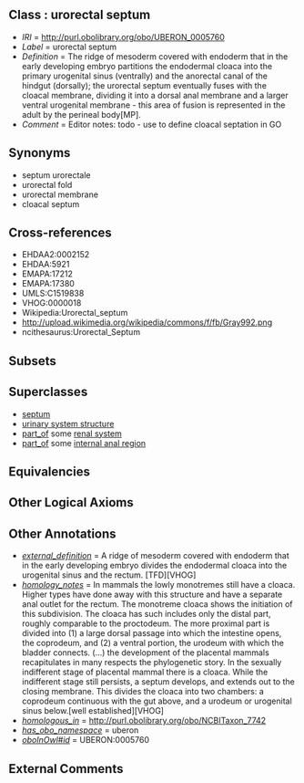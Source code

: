
## Class : urorectal septum

 * *IRI* = http://purl.obolibrary.org/obo/UBERON_0005760
 * *Label* = urorectal septum
 * *Definition* = The ridge of mesoderm covered with endoderm that in the early developing embryo partitions the endodermal cloaca into the primary urogenital sinus (ventrally) and the anorectal canal of the hindgut (dorsally); the urorectal septum eventually fuses with the cloacal membrane, dividing it into a dorsal anal membrane and a larger ventral urogenital membrane - this area of fusion is represented in the adult by the perineal body[MP].
 * *Comment* = Editor notes: todo - use to define cloacal septation in GO

## Synonyms

 * septum urorectale
 * urorectal fold
 * urorectal membrane
 * cloacal septum

## Cross-references

 * EHDAA2:0002152
 * EHDAA:5921
 * EMAPA:17212
 * EMAPA:17380
 * UMLS:C1519838
 * VHOG:0000018
 * Wikipedia:Urorectal_septum
 * http://upload.wikimedia.org/wikipedia/commons/f/fb/Gray992.png
 * ncithesaurus:Urorectal_Septum

## Subsets


## Superclasses

 * [septum](../../UBERON/37/UBERON_0003037.md)
 * [urinary system structure](../../UBERON/54/UBERON_0006554.md)
 * [part_of](../../BFO/50/BFO_0000050.md) some [renal system](../../UBERON/08/UBERON_0001008.md)
 * [part_of](../../BFO/50/BFO_0000050.md) some [internal anal region](../../UBERON/61/UBERON_0012361.md)

## Equivalencies


## Other Logical Axioms


## Other Annotations

 * *[external_definition](../../UBPROP/01/UBPROP_0000001.md)* = A ridge of mesoderm covered with endoderm that in the early developing embryo divides the endodermal cloaca into the urogenital sinus and the rectum. [TFD][VHOG]
 * *[homology_notes](../../UBPROP/03/UBPROP_0000003.md)* = In mammals the lowly monotremes still have a cloaca. Higher types have done away with this structure and have a separate anal outlet for the rectum. The monotreme cloaca shows the initiation of this subdivision. The cloaca has such includes only the distal part, roughly comparable to the proctodeum. The more proximal part is divided into (1) a large dorsal passage into which the intestine opens, the coprodeum, and (2) a ventral portion, the urodeum with which the bladder connects. (...) the development of the placental mammals recapitulates in many respects the phylogenetic story. In the sexually indifferent stage of placental mammal there is a cloaca. While the indifferent stage still persists, a septum develops, and extends out to the closing membrane. This divides the cloaca into two chambers: a coprodeum continuous with the gut above, and a urodeum or urogenital sinus below.[well established][VHOG]
 * *[homologous_in](../../core#homologous/in/core#homologous_in.md)* = http://purl.obolibrary.org/obo/NCBITaxon_7742
 * *[has_obo_namespace](../../ce/oboInOwl#hasOBONamespace.md)* = uberon
 * *[oboInOwl#id](../../id/oboInOwl#id.md)* = UBERON:0005760

## External Comments

